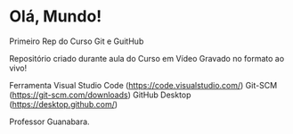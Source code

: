 # Olá, Mundo!
 Primeiro Rep do Curso Git e GuitHub

Repositório criado durante aula do Curso em Vídeo Gravado no formato ao vivo!

Ferramenta Visual Studio Code (https://code.visualstudio.com/)
Git-SCM (https://git-scm.com/downloads)
GitHub Desktop (https://desktop.github.com/)

Professor Guanabara.